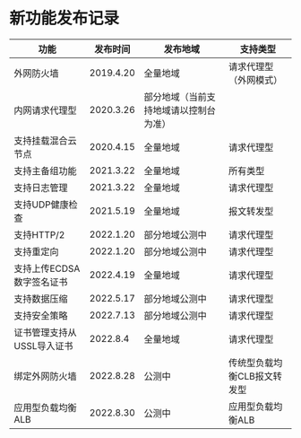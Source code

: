 


# 新功能发布记录

| 功能 | 发布时间 | 发布地域 | 支持类型 | 
| --- | --- | --- | --- | 
| 外网防火墙 | 2019.4.20 | 全量地域 | 请求代理型（外网模式） | 
| 内网请求代理型 | 2020.3.26 | 部分地域（当前支持地域请以控制台为准） | |
| 支持挂载混合云节点 | 2020.4.15 | 全量地域 | 请求代理型|
| 支持主备组功能 | 2021.3.22 | 全量地域 | 所有类型|
| 支持日志管理 | 2021.3.22 | 全量地域 | 请求代理型|
| 支持UDP健康检查 | 2021.5.19 | 全量地域 | 报文转发型|
| 支持HTTP/2 | 2022.1.20 | 部分地域公测中 | 请求代理型|
| 支持重定向 | 2022.1.20 | 部分地域公测中 | 请求代理型|
| 支持上传ECDSA数字签名证书 | 2022.4.19 | 全量地域 | 请求代理型|
| 支持数据压缩 | 2022.5.17 | 部分地域公测中 | 请求代理型|
| 支持安全策略 | 2022.7.13 | 部分地域公测中 | 请求代理型|
| 证书管理支持从USSL导入证书 | 2022.8.4 | 全量地域 | 请求代理型|
| 绑定外网防火墙 | 2022.8.28 | 公测中 | 传统型负载均衡CLB报文转发型|
| 应用型负载均衡ALB | 2022.8.30 | 公测中 | 应用型负载均衡ALB|





